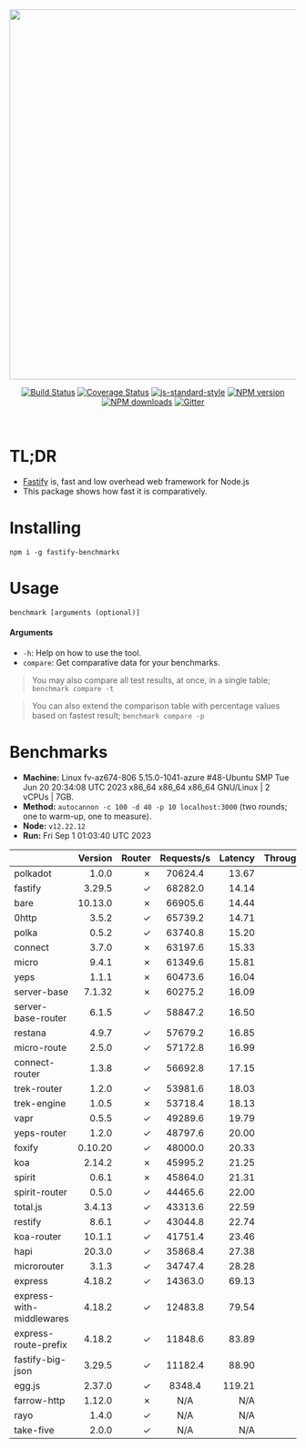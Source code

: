 <div align="center">
<img src="https://github.com/fastify/graphics/raw/master/full-logo.png" width="650" height="auto"/>
</div>

<div align="center">

[![Build Status](https://travis-ci.org/fastify/fastify.svg?branch=master)](https://travis-ci.org/fastify/fastify)
[![Coverage Status](https://coveralls.io/repos/github/fastify/fastify/badge.svg?branch=master)](https://coveralls.io/github/fastify/fastify?branch=master)
[![js-standard-style](https://img.shields.io/badge/code%20style-standard-brightgreen.svg?style=flat)](http://standardjs.com/)
[![NPM version](https://img.shields.io/npm/v/fastify.svg?style=flat)](https://www.npmjs.com/package/fastify)
[![NPM downloads](https://img.shields.io/npm/dm/fastify.svg?style=flat)](https://www.npmjs.com/package/fastify) [![Gitter](https://badges.gitter.im/gitterHQ/gitter.svg)](https://gitter.im/fastify)
</div>
<br />

# TL;DR

* [Fastify](https://github.com/fastify/fastify) is, fast and low overhead web framework for Node.js
* This package shows how fast it is comparatively.

# Installing

```
npm i -g fastify-benchmarks
```

# Usage

```
benchmark [arguments (optional)]
```

#### Arguments

* `-h`: Help on how to use the tool.
* `compare`: Get comparative data for your benchmarks.

> You may also compare all test results, at once, in a single table; `benchmark compare -t`

> You can also extend the comparison table with percentage values based on fastest result; `benchmark compare -p`
# Benchmarks
* __Machine:__ Linux fv-az674-806 5.15.0-1041-azure #48-Ubuntu SMP Tue Jun 20 20:34:08 UTC 2023 x86_64 x86_64 x86_64 GNU/Linux | 2 vCPUs | 7GB.
* __Method:__ `autocannon -c 100 -d 40 -p 10 localhost:3000` (two rounds; one to warm-up, one to measure).
* __Node:__ `v12.22.12`
* __Run:__ Fri Sep  1 01:03:40 UTC 2023

|                          | Version | Router | Requests/s | Latency | Throughput/Mb |
| :--                      | --:     | --:    | :-:        | --:     | --:           |
| polkadot                 | 1.0.0   | ✗      | 70624.4    | 13.67   | 12.59         |
| fastify                  | 3.29.5  | ✓      | 68282.0    | 14.14   | 12.18         |
| bare                     | 10.13.0 | ✗      | 66905.6    | 14.44   | 11.93         |
| 0http                    | 3.5.2   | ✓      | 65739.2    | 14.71   | 11.72         |
| polka                    | 0.5.2   | ✓      | 63740.8    | 15.20   | 11.37         |
| connect                  | 3.7.0   | ✗      | 63197.6    | 15.33   | 11.27         |
| micro                    | 9.4.1   | ✗      | 61349.6    | 15.81   | 10.94         |
| yeps                     | 1.1.1   | ✗      | 60473.6    | 16.04   | 10.78         |
| server-base              | 7.1.32  | ✗      | 60275.2    | 16.09   | 10.75         |
| server-base-router       | 6.1.5   | ✓      | 58847.2    | 16.50   | 10.49         |
| restana                  | 4.9.7   | ✓      | 57679.2    | 16.85   | 10.29         |
| micro-route              | 2.5.0   | ✓      | 57172.8    | 16.99   | 10.20         |
| connect-router           | 1.3.8   | ✓      | 56692.8    | 17.15   | 10.11         |
| trek-router              | 1.2.0   | ✓      | 53981.6    | 18.03   | 8.85          |
| trek-engine              | 1.0.5   | ✗      | 53718.4    | 18.13   | 8.81          |
| vapr                     | 0.5.5   | ✓      | 49289.6    | 19.79   | 8.08          |
| yeps-router              | 1.2.0   | ✓      | 48797.6    | 20.00   | 8.70          |
| foxify                   | 0.10.20 | ✓      | 48000.0    | 20.33   | 7.87          |
| koa                      | 2.14.2  | ✗      | 45995.2    | 21.25   | 8.20          |
| spirit                   | 0.6.1   | ✗      | 45864.0    | 21.31   | 8.18          |
| spirit-router            | 0.5.0   | ✓      | 44465.6    | 22.00   | 7.93          |
| total.js                 | 3.4.13  | ✓      | 43313.6    | 22.59   | 13.26         |
| restify                  | 8.6.1   | ✓      | 43044.8    | 22.74   | 7.76          |
| koa-router               | 10.1.1  | ✓      | 41751.4    | 23.46   | 7.45          |
| hapi                     | 20.3.0  | ✓      | 35868.4    | 27.38   | 6.40          |
| microrouter              | 3.1.3   | ✓      | 34747.4    | 28.28   | 6.20          |
| express                  | 4.18.2  | ✓      | 14363.0    | 69.13   | 2.56          |
| express-with-middlewares | 4.18.2  | ✓      | 12483.8    | 79.54   | 4.79          |
| express-route-prefix     | 4.18.2  | ✓      | 11848.6    | 83.89   | 4.38          |
| fastify-big-json         | 3.29.5  | ✓      | 11182.4    | 88.90   | 128.65        |
| egg.js                   | 2.37.0  | ✓      | 8348.4     | 119.21  | 2.94          |
| farrow-http              | 1.12.0  | ✗      | N/A        | N/A     | N/A           |
| rayo                     | 1.4.0   | ✓      | N/A        | N/A     | N/A           |
| take-five                | 2.0.0   | ✓      | N/A        | N/A     | N/A           |
